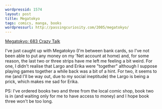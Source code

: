 ```yaml
---
wordpressid: 1574
layout: post
title: Megatokyo
tags: comics, manga, books
wordpressurl: http://passingcuriosity.com/2005/megatokyo/
---
```


[Megatokyo: 683 Crazy Talk][1]

I've just caught up with Megatokyo (I'm between bank cards, so I've not been
able to put any money on my 'Net account at home) and, for some reason, the
last two or three strips have me left me feeling a bit weird. For one, I didn't
realise that Largo and Erika were "together" although I suppose playing games
together a while back was a bit of a hint. For two, it seems to me (and I'll be
way out, due to my social ineptitude) the Largo is being a prick, which makes
me sad for Erika.

PS: I've ordered books two and three from the local comic shop, book two is in
(and waiting only for me to have access to money) and I hope book three won't
be too long.

[1]: http://www.megatokyo.com/index.php?strip_id=683

